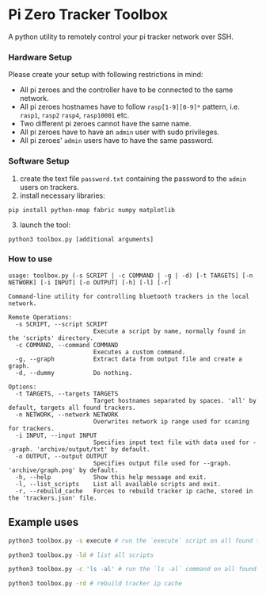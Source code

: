 # Pi Zero Tracker Toolbox

A python utility to remotely control your pi tracker network over SSH.

### Hardware Setup

Please create your setup with following restrictions in mind:

* All pi zeroes and the controller have to be connected to the same network.
* All pi zeroes hostnames have to follow `rasp[1-9][0-9]*` pattern, i.e. `rasp1`, `rasp2` `rasp4`, `rasp10001` etc.
* Two different pi zeroes cannot have the same name.
* All pi zeroes have to have an `admin` user with sudo privileges.
* All pi zeroes' `admin` users have to have the same password.

### Software Setup

1. create the text file `password.txt` containing the password to the `admin` users on trackers.
2. install necessary libraries:
```
pip install python-nmap fabric numpy matplotlib
```
3. launch the tool:
```
python3 toolbox.py [additional arguments]
```

### How to use
```
usage: toolbox.py (-s SCRIPT | -c COMMAND | -g | -d) [-t TARGETS] [-n NETWORK] [-i INPUT] [-o OUTPUT] [-h] [-l] [-r]

Command-line utility for controlling bluetooth trackers in the local network.

Remote Operations:
  -s SCRIPT, --script SCRIPT
                        Execute a script by name, normally found in the 'scripts' directory.
  -c COMMAND, --command COMMAND
                        Executes a custom command.
  -g, --graph           Extract data from output file and create a graph.
  -d, --dummy           Do nothing.

Options:
  -t TARGETS, --targets TARGETS
                        Target hostnames separated by spaces. 'all' by default, targets all found trackers.
  -n NETWORK, --network NETWORK
                        Overwrites network ip range used for scaning for trackers.
  -i INPUT, --input INPUT
                        Specifies input text file with data used for --graph. 'archive/output/txt' by default.
  -o OUTPUT, --output OUTPUT
                        Specifies output file used for --graph. 'archive/graph.png' by default.
  -h, --help            Show this help message and exit.
  -l, --list_scripts    List all available scripts and exit.
  -r, --rebuild_cache   Forces to rebuild tracker ip cache, stored in the 'trackers.json' file.
```

## Example uses

``` bash
python3 toolbox.py -s execute # run the `execute` script on all found trackers (executes main.py)

python3 toolbox.py -ld # list all scripts

python3 toolbox.py -c 'ls -al' # run the `ls -al` command on all found trackers (working dir is `/home/admin/pi-zero-tracker`)

python3 toolbox.py -rd # rebuild tracker ip cache
```
